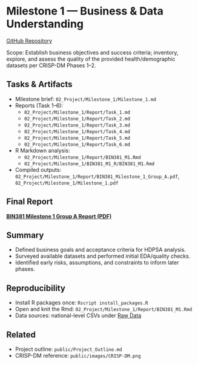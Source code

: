 # Milestone 1 — Business & Data Understanding

[GitHub Repository](https://github.com/BeardedSeal77/data-analysis-dashboard/tree/main/02_Project/Milestone_1)

Scope: Establish business objectives and success criteria; inventory, explore, and assess the quality of the provided health/demographic datasets per CRISP-DM Phases 1–2.

## Tasks & Artifacts

- Milestone brief: `02_Project/Milestone_1/Milestone_1.md`
- Reports (Task 1–6):
  - `02_Project/Milestone_1/Report/Task_1.md`
  - `02_Project/Milestone_1/Report/Task_2.md`
  - `02_Project/Milestone_1/Report/Task_3.md`
  - `02_Project/Milestone_1/Report/Task_4.md`
  - `02_Project/Milestone_1/Report/Task_5.md`
  - `02_Project/Milestone_1/Report/Task_6.md`
- R Markdown analysis:
  - `02_Project/Milestone_1/Report/BIN381_M1.Rmd`
  - `02_Project/Milestone_1/BIN381_M1_R/BIN381_M1.Rmd`
- Compiled outputs: `02_Project/Milestone_1/Report/BIN381_Milestone_1_Group_A.pdf`, `02_Project/Milestone_1/Milestone_1.pdf`

## Final Report

[**BIN381 Milestone 1 Group A Report (PDF)**](https://github.com/BeardedSeal77/data-analysis-dashboard/blob/main/02_Project/Milestone_1/Report/BIN381_Milestone_1_Group_A.pdf)

## Summary

- Defined business goals and acceptance criteria for HDPSA analysis.
- Surveyed available datasets and performed initial EDA/quality checks.
- Identified early risks, assumptions, and constraints to inform later phases.

## Reproducibility

- Install R packages once: `Rscript install_packages.R`
- Open and knit the Rmd: `02_Project/Milestone_1/Report/BIN381_M1.Rmd`
- Data sources: national-level CSVs under [Raw Data](https://github.com/BeardedSeal77/data-analysis-dashboard/tree/main/02_Project/Data/01_Raw)

## Related

- Project outline: `public/Project_Outline.md`
- CRISP-DM reference: `public/images/CRISP-DM.png`

